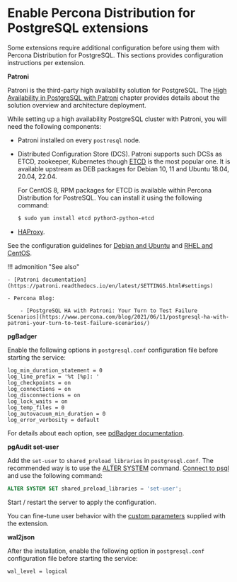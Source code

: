 # Enable Percona Distribution for PostgreSQL extensions

Some extensions require additional configuration before using them with Percona Distribution for PostgreSQL. This sections provides configuration instructions per extension.

**Patroni**

Patroni is the third-party high availability solution for PostgreSQL. The [High Availability in PostgreSQL with Patroni](solutions/high-availability.md) chapter provides details about the solution overview and architecture deployment. 

While setting up a high availability PostgreSQL cluster with Patroni, you will need the following components:

- Patroni installed on every ``postresql`` node. 

- Distributed Configuration Store (DCS). Patroni supports such DCSs as ETCD, zookeeper, Kubernetes though [ETCD](https://etcd.io/) is the most popular one. It is available upstream as DEB packages for Debian 10, 11 and Ubuntu 18.04, 20.04, 22.04.  

     For CentOS 8, RPM packages for ETCD is available within Percona Distribution for PostreSQL.  You can install it using the following command: 

     ```{.bash data-prompt="$"}
     $ sudo yum install etcd python3-python-etcd
     ```
  
- [HAProxy](http://www.haproxy.org/).

See the configuration guidelines for [Debian and Ubuntu](solutions/ha-setup-apt.md) and [RHEL and CentOS](solutions/ha-setup-yum.md). 


!!! admonition "See also"

    - [Patroni documentation](https://patroni.readthedocs.io/en/latest/SETTINGS.html#settings)

    - Percona Blog: 

        - [PostgreSQL HA with Patroni: Your Turn to Test Failure Scenarios](https://www.percona.com/blog/2021/06/11/postgresql-ha-with-patroni-your-turn-to-test-failure-scenarios/) 
        
**pgBadger**

Enable the following options in `postgresql.conf` configuration file before starting the service:

```
log_min_duration_statement = 0
log_line_prefix = '%t [%p]: '
log_checkpoints = on
log_connections = on
log_disconnections = on
log_lock_waits = on
log_temp_files = 0
log_autovacuum_min_duration = 0
log_error_verbosity = default
```

For details about each option, see [pdBadger documentation](https://github.com/darold/pgbadger/#POSTGRESQL-CONFIGURATION).

**pgAudit set-user**

Add the `set-user` to `shared_preload_libraries` in `postgresql.conf`. The recommended way is to use the [ALTER SYSTEM](https://www.postgresql.org/docs/14/sql-altersystem.html) command. [Connect to psql](#connect-to-the-postgresql-server) and use the following command:

```sql
ALTER SYSTEM SET shared_preload_libraries = 'set-user';
```

Start / restart the server to apply the configuration.

You can fine-tune user behavior with the [custom parameters](https://github.com/pgaudit/set_user#configuration-options) supplied with the extension.

**wal2json**

After the installation, enable the following option in `postgresql.conf` configuration file before starting the service:

```
wal_level = logical
```
